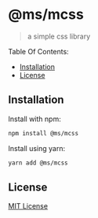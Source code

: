 # @ms/mcss

> a simple css library

Table Of Contents:

- [Installation](#installation)
- [License](#license)


## Installation

Install with npm:

```bash
npm install @ms/mcss
```

Install using yarn:

```bash
yarn add @ms/mcss
```

## License

[MIT License](./LICENSE.md)
